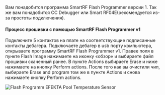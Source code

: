 Вам понадобится программа SmartRF Flash Programmer версии 1. Так же вам понадобится CC Debugger или Smart RF04E(рекомендуется из-за простоты подключения).

#### Процесс прошивки с помощью SmartRF Flash Programmer v1

Подключите 5 контактов на плате на соответствующие подписанные контакты дебагера. Подключаете дебагер в usb порту компьютера, открываете программу SmartRF Flash Programmer v1. Правее поля в пункте Flash Image нажимаете на иконку «обзор» и выбираете файл прошивки скаченный ранее. В пункте Actions выбираете Erase и ниже нажимаете на кнопку Perform actions. После того как вы очистили чип, выбираете Erase and program том же в пункте Actions и снова нажимаете кнопку Perform actions.

![Flash Programm EFEKTA Pool Temperature Sensor](https://raw.githubusercontent.com/smartboxchannel/EFEKTA-Pool-Temperature-Sensor/main/IMAGES/200.jpeg)

